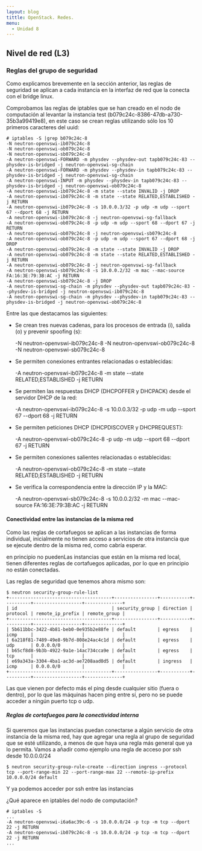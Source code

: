 ```yaml
---
layout: blog
tittle: OpenStack. Redes.
menu:
  - Unidad 8
---
```


## Nivel de red (L3)

### Reglas del grupo de seguridad

Como explicamos brevemente en la sección anterior, las reglas de seguridad se
aplican a cada instancia en la interfaz de red que la conecta con el bridge
linux.

Comprobamos las reglas de iptables que se han creado en el nodo de computación
al levantar la instancia test (b079c24c-8386-47db-a730-35b3a99419e8), en este
caso se crean reglas utilizando sólo los 10 primeros caracteres del uuid: 

	# iptables -S |grep b079c24c-8 
	-N neutron-openvswi-ib079c24c-8
	-N neutron-openvswi-ob079c24c-8
	-N neutron-openvswi-sb079c24c-8
	-A neutron-openvswi-FORWARD -m physdev --physdev-out tapb079c24c-83 --physdev-is-bridged -j neutron-openvswi-sg-chain 
	-A neutron-openvswi-FORWARD -m physdev --physdev-in tapb079c24c-83 --physdev-is-bridged -j neutron-openvswi-sg-chain 
	-A neutron-openvswi-INPUT -m physdev --physdev-in tapb079c24c-83 --physdev-is-bridged -j neutron-openvswi-ob079c24c-8 
	-A neutron-openvswi-ib079c24c-8 -m state --state INVALID -j DROP 
	-A neutron-openvswi-ib079c24c-8 -m state --state RELATED,ESTABLISHED -j RETURN 
	-A neutron-openvswi-ib079c24c-8 -s 10.0.0.3/32 -p udp -m udp --sport 67 --dport 68 -j RETURN 
	-A neutron-openvswi-ib079c24c-8 -j neutron-openvswi-sg-fallback 
	-A neutron-openvswi-ob079c24c-8 -p udp -m udp --sport 68 --dport 67 -j RETURN 
	-A neutron-openvswi-ob079c24c-8 -j neutron-openvswi-sb079c24c-8 
	-A neutron-openvswi-ob079c24c-8 -p udp -m udp --sport 67 --dport 68 -j DROP 
	-A neutron-openvswi-ob079c24c-8 -m state --state INVALID -j DROP 
	-A neutron-openvswi-ob079c24c-8 -m state --state RELATED,ESTABLISHED -j RETURN 
	-A neutron-openvswi-ob079c24c-8 -j neutron-openvswi-sg-fallback 
	-A neutron-openvswi-sb079c24c-8 -s 10.0.0.2/32 -m mac --mac-source FA:16:3E:79:3B:AC -j RETURN 
	-A neutron-openvswi-sb079c24c-8 -j DROP 
	-A neutron-openvswi-sg-chain -m physdev --physdev-out tapb079c24c-83 --physdev-is-bridged -j neutron-openvswi-ib079c24c-8 
	-A neutron-openvswi-sg-chain -m physdev --physdev-in tapb079c24c-83 --physdev-is-bridged -j neutron-openvswi-ob079c24c-8 

Entre las que destacamos las siguientes:

* Se crean tres nuevas cadenas, para los procesos de entrada (i), salida (o) y prevenir spoofing (s):

	-N neutron-openvswi-ib079c24c-8
	-N neutron-openvswi-ob079c24c-8
	-N neutron-openvswi-sb079c24c-8

* Se permiten conexiones entrantes relacionadas o establecidas:

	-A neutron-openvswi-ib079c24c-8 -m state --state RELATED,ESTABLISHED -j RETURN 

* Se permiten las respuestas DHCP (DHCPOFFER y DHCPACK) desde el servidor DHCP de la red:

	-A neutron-openvswi-ib079c24c-8 -s 10.0.0.3/32 -p udp -m udp --sport 67 --dport 68 -j RETURN 

* Se permiten peticiones DHCP (DHCPDISCOVER y DHCPREQUEST):

	-A neutron-openvswi-ob079c24c-8 -p udp -m udp --sport 68 --dport 67 -j RETURN 

* Se permiten conexiones salientes relacionadas o establecidas:

	-A neutron-openvswi-ob079c24c-8 -m state --state RELATED,ESTABLISHED -j RETURN 

* Se verifica la correspondencia entre la dirección IP y la MAC:

	-A neutron-openvswi-sb079c24c-8 -s 10.0.0.2/32 -m mac --mac-source FA:16:3E:79:3B:AC -j RETURN 

#### Conectividad entre las instancias de la misma red

Como las reglas de cortafuegos se aplican a las instancias de forma individual,
inicialmente no tienen acceso a servicios de otra instancia que se ejecute
dentro de la misma red, como cabría esperar. 


en principio no puedenLas instancias que están en la misma red local, tienen diferentes reglas de
cortafuegos aplicadas, por lo que en principio no están conectadas. 

Las reglas de seguridad que tenemos ahora mismo son:

	$ neutron security-group-rule-list 
	+--------------------------------------+----------------+-----------+----------+------------------+--------------+
	| id                                   | security_group | direction | protocol | remote_ip_prefix | remote_group |
	+--------------------------------------+----------------+-----------+----------+------------------+--------------+
	| 5b611bbc-3422-4b81-beb0-0e935b2e88fe | default        | egress    | icmp     |                  |              |
	| 6a218f81-7489-49e8-9b7d-808e24ac4c1d | default        | egress    | udp      | 0.0.0.0/0        |              |
	| b65cf8d8-9b3b-4922-9a1e-14ac734cca9e | default        | egress    | tcp      |                  |              |
	| e69a343a-3304-4ba1-ac3d-ae7208aad0d5 | default        | ingress   | icmp     | 0.0.0.0/0        |              |
	+--------------------------------------+----------------+-----------+----------+------------------+--------------+

Las que vienen por defecto más el ping desde cualquier sitio (fuera o dentro), por lo que 
las máquinas hacen ping entre sí, pero no se puede acceder a ningún puerto tcp o udp.

##### Reglas de cortafuegos para la conectividad interna

Si queremos que las instancias puedan conectarse a algún servicio de otra instancia
 de la misma red, hay que agregar una regla al grupo de seguridad que se esté utilizando,
a menos de que haya una regla más general que ya lo permita. Vamos a añadir como ejemplo
una regla de acceso por ssh desde 10.0.0.0/24

	$ neutron security-group-rule-create --direction ingress --protocol tcp --port-range-min 22 --port-range-max 22 --remote-ip-prefix 10.0.0.0/24 default

Y ya podemos acceder por ssh entre las instancias

¿Qué aparece en iptables del nodo de computación?

	# iptables -S
	...
	-A neutron-openvswi-i6a6ac39c-6 -s 10.0.0.0/24 -p tcp -m tcp --dport 22 -j RETURN 
	-A neutron-openvswi-ib079c24c-8 -s 10.0.0.0/24 -p tcp -m tcp --dport 22 -j RETURN
	...

